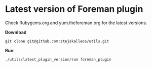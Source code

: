 # Latest version of Foreman plugin

Check Rubygems.org and yum.theforeman.org for the latest versions.

**Download**
```
git clone git@github.com:stejskalleos/utils.git
```

**Run**
```
./utils/latest_plugin_version/run foreman_plugin
```
